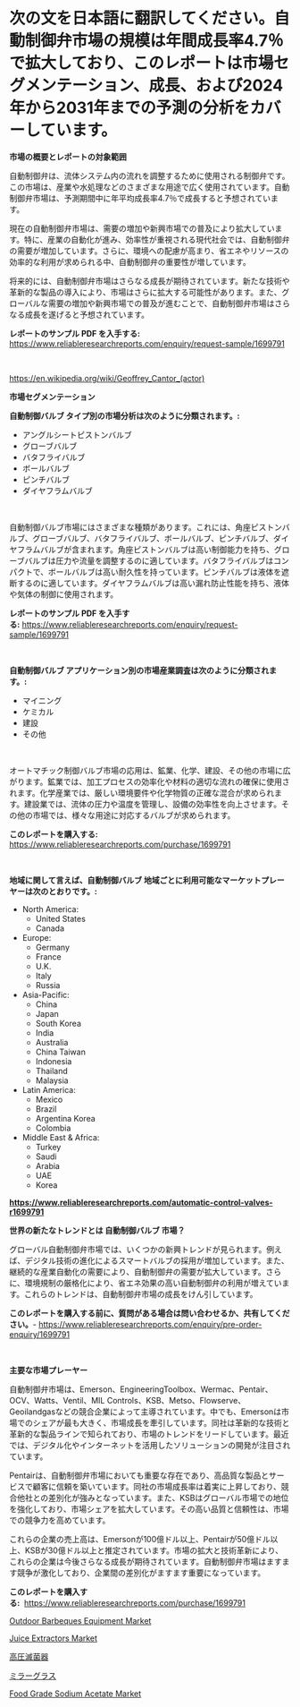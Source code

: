 <p><h1>次の文を日本語に翻訳してください。自動制御弁市場の規模は年間成長率4.7％で拡大しており、このレポートは市場セグメンテーション、成長、および2024年から2031年までの予測の分析をカバーしています。</h1></p><p><strong>市場の概要とレポートの対象範囲</strong></p>
<p><p>自動制御弁は、流体システム内の流れを調整するために使用される制御弁です。この市場は、産業や水処理などのさまざまな用途で広く使用されています。自動制御弁市場は、予測期間中に年平均成長率4.7％で成長すると予想されています。</p><p>現在の自動制御弁市場は、需要の増加や新興市場での普及により拡大しています。特に、産業の自動化が進み、効率性が重視される現代社会では、自動制御弁の需要が増加しています。さらに、環境への配慮が高まり、省エネやリソースの効率的な利用が求められる中、自動制御弁の重要性が増しています。</p><p>将来的には、自動制御弁市場はさらなる成長が期待されています。新たな技術や革新的な製品の導入により、市場はさらに拡大する可能性があります。また、グローバルな需要の増加や新興市場での普及が進むことで、自動制御弁市場はさらなる成長を遂げると予想されています。</p></p>
<p><strong>レポートのサンプル PDF を入手する:</strong> <a href="https://www.reliableresearchreports.com/enquiry/request-sample/1699791">https://www.reliableresearchreports.com/enquiry/request-sample/1699791</a></p>
<p>&nbsp;</p>
<p><a href="https://en.wikipedia.org/wiki/Geoffrey_Cantor_(actor)">https://en.wikipedia.org/wiki/Geoffrey_Cantor_(actor)</a></p>
<p><strong>市場セグメンテーション</strong></p>
<p><strong>自動制御バルブ タイプ別の市場分析は次のように分類されます。:</strong></p>
<p><ul><li>アングルシートピストンバルブ</li><li>グローブバルブ</li><li>バタフライバルブ</li><li>ボールバルブ</li><li>ピンチバルブ</li><li>ダイヤフラムバルブ</li></ul></p>
<p>&nbsp;</p>
<p><p>自動制御バルブ市場にはさまざまな種類があります。これには、角座ピストンバルブ、グローブバルブ、バタフライバルブ、ボールバルブ、ピンチバルブ、ダイヤフラムバルブが含まれます。角座ピストンバルブは高い制御能力を持ち、グローブバルブは圧力や流量を調整するのに適しています。バタフライバルブはコンパクトで、ボールバルブは高い耐久性を持っています。ピンチバルブは液体を遮断するのに適しています。ダイヤフラムバルブは高い漏れ防止性能を持ち、液体や気体の制御に使用されます。</p></p>
<p><strong>レポートのサンプル PDF を入手する:</strong>&nbsp;<a href="https://www.reliableresearchreports.com/enquiry/request-sample/1699791">https://www.reliableresearchreports.com/enquiry/request-sample/1699791</a></p>
<p>&nbsp;</p>
<p><strong> 自動制御バルブ アプリケーション別の市場産業調査は次のように分類されます。:</strong></p>
<p><ul><li>マイニング</li><li>ケミカル</li><li>建設</li><li>その他</li></ul></p>
<p>&nbsp;</p>
<p><p>オートマチック制御バルブ市場の応用は、鉱業、化学、建設、その他の市場に広がります。鉱業では、加工プロセスの効率化や材料の適切な流れの確保に使用されます。化学産業では、厳しい環境要件や化学物質の正確な混合が求められます。建設業では、流体の圧力や温度を管理し、設備の効率性を向上させます。その他の市場では、様々な用途に対応するバルブが求められます。</p></p>
<p><strong>このレポートを購入する:</strong>&nbsp; <a href="https://www.reliableresearchreports.com/purchase/1699791">https://www.reliableresearchreports.com/purchase/1699791</a></p>
<p>&nbsp;</p>
<p><strong>地域に関して言えば、自動制御バルブ 地域ごとに利用可能なマーケットプレーヤーは次のとおりです。:</strong></p>
<p><ul>
    <li>
        North America:
        <ul>
            <li>United States</li>
            <li>Canada</li>
        </ul>
    </li>
    <li>
        Europe:
        <ul>
            <li>Germany</li>
            <li>France</li>
            <li>U.K.</li>
            <li>Italy</li>
            <li>Russia</li>
        </ul>
    </li>
    <li>
        Asia-Pacific:
        <ul>
            <li>China</li>
            <li>Japan</li>
            <li>South Korea</li>
            <li>India</li>
            <li>Australia</li>
            <li>China Taiwan</li>
            <li>Indonesia</li>
            <li>Thailand</li>
            <li>Malaysia</li>
        </ul>
    </li>
    <li>
        Latin America:
        <ul>
            <li>Mexico</li>
            <li>Brazil</li>
            <li>Argentina Korea</li>
            <li>Colombia</li>
        </ul>
    </li>
    <li>
        Middle East & Africa:
        <ul>
            <li>Turkey</li>
            <li>Saudi</li>
            <li>Arabia</li>
            <li>UAE</li>
            <li>Korea</li>
        </ul>
    </li>
    </ul></p>
<p><strong><a href="https://www.reliableresearchreports.com/automatic-control-valves-r1699791">https://www.reliableresearchreports.com/automatic-control-valves-r1699791</a></strong>&nbsp;</p>
<p><strong>世界の新たなトレンドとは 自動制御バルブ 市場？</strong></p>
<p><p>グローバル自動制御弁市場では、いくつかの新興トレンドが見られます。例えば、デジタル技術の進化によるスマートバルブの採用が増加しています。また、継続的な産業自動化の需要により、自動制御弁の需要が拡大しています。さらに、環境規制の厳格化により、省エネ効果の高い自動制御弁の利用が増えています。これらのトレンドは、自動制御弁市場の成長をけん引しています。</p></p>
<p><strong>このレポートを購入する前に、質問がある場合は問い合わせるか、共有してください。</strong>- <a href="https://www.reliableresearchreports.com/enquiry/pre-order-enquiry/1699791">https://www.reliableresearchreports.com/enquiry/pre-order-enquiry/1699791</a></p>
<p>&nbsp;</p>
<p><strong>主要な市場プレーヤー</strong></p>
<p><p>自動制御弁市場は、Emerson、EngineeringToolbox、Wermac、Pentair、OCV、Watts、Ventil、MIL Controls、KSB、Metso、Flowserve、Geoilandgasなどの競合企業によって主導されています。中でも、Emersonは市場でのシェアが最も大きく、市場成長を牽引しています。同社は革新的な技術と革新的な製品ラインで知られており、市場のトレンドをリードしています。最近では、デジタル化やインターネットを活用したソリューションの開発が注目されています。</p><p>Pentairは、自動制御弁市場においても重要な存在であり、高品質な製品とサービスで顧客に信頼を築いています。同社の市場成長率は着実に上昇しており、競合他社との差別化が強みとなっています。また、KSBはグローバル市場での地位を強化しており、市場シェアを拡大しています。その高い品質と信頼性は、市場での競争力を高めています。</p><p>これらの企業の売上高は、Emersonが100億ドル以上、Pentairが50億ドル以上、KSBが30億ドル以上と推定されています。市場の拡大と技術革新により、これらの企業は今後さらなる成長が期待されています。自動制御弁市場はますます競争が激化しており、企業間の差別化がますます重要になっています。</p></p>
<p><strong>このレポートを購入する:</strong>&nbsp;&nbsp;<a href="https://www.reliableresearchreports.com/purchase/1699791">https://www.reliableresearchreports.com/purchase/1699791</a></p>
<p><p><a href="https://issuu.com/reportprime-2/docs/outdoor-barbeques-equipment-market-size-2030.pptx">Outdoor Barbeques Equipment Market</a></p><p><a href="https://github.com/kulaberyasin52/Market-Research-Report-List-1/blob/main/juice-extractors-market.md">Juice Extractors Market</a></p><p><a href="https://medium.com/@dm15982023/%E3%82%B0%E3%83%AD%E3%83%BC%E3%83%90%E3%83%AB%E9%AB%98%E5%9C%A7%E6%BB%85%E8%8F%8C%E5%99%A8%E5%B8%82%E5%A0%B4%E3%81%AE%E8%A6%8F%E6%A8%A1%E3%81%A8%E5%B8%82%E5%A0%B4%E5%8B%95%E5%90%91%E5%88%86%E6%9E%90-%E5%9C%B0%E5%9F%9F%E5%88%A5%E8%A6%8B%E9%80%9A%E3%81%97-%E7%AB%B6%E4%BA%89%E6%88%A6%E7%95%A5%E3%81%AF2024%E5%B9%B4%E3%81%8B%E3%82%892031%E5%B9%B4%E3%81%BE%E3%81%A7%E3%81%AE%E4%BA%88%E6%B8%AC%E3%81%95%E3%82%8C%E3%81%A6%E3%81%84%E3%81%BE%E3%81%99-8542ad4038b4">高圧滅菌器</a></p><p><a href="https://medium.com/@alyle7648/%E9%8F%A1%E3%82%AC%E3%83%A9%E3%82%B9%E5%B8%82%E5%A0%B4%E3%81%AE%E3%83%88%E3%83%AC%E3%83%B3%E3%83%89-%E9%8F%A1%E3%82%AC%E3%83%A9%E3%82%B9%E5%B8%82%E5%A0%B4%E3%81%AE%E6%B4%9E%E5%AF%9F%E3%81%A8%E4%BA%88%E6%B8%AC%E5%88%86%E6%9E%90-2024%E5%B9%B4-2031%E5%B9%B4-%E3%81%AB%E7%84%A6%E7%82%B9%E3%82%92%E5%BD%93%E3%81%A6%E3%82%8B-92ca91fc2e5f">ミラーグラス</a></p><p><a href="https://issuu.com/reportprime-2/docs/food-grade-sodium-acetate-market-size-2030.pptx">Food Grade Sodium Acetate Market</a></p></p>